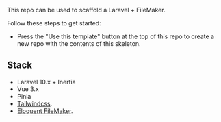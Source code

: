 This repo can be used to scaffold a Laravel + FileMaker.

Follow these steps to get started:

-   Press the "Use this template" button at the top of this repo to create a new repo with the contents of this skeleton.

## Stack

-   Laravel 10.x + Inertia
-   Vue 3.x
-   Pinia
-   [Tailwindcss](https://tailwindcss.com/).
-   [Eloquent FileMaker](https://github.com/gearbox-solutions/eloquent-filemaker).
